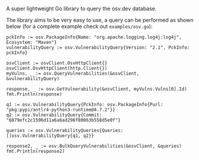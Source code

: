 A super lightweight Go library to query the osv.dev database.

The library aims to be very easy to use, a query can be performed as shown below (for a complete example check out `examples/osv.go`):
```
pckInfo := osv.PackageInfo{Name: "org.apache.logging.log4j:log4j", Ecosystem: "Maven"}
vulnerabilityQuery := osv.VulnerabilityQuery{Version: "2.1", PckInfo: pckInfo}

osvClient := osvClient.OsvHttpClient{}
osvClient.OsvHttpClient(http.Client{})
myVulns, _ := osv.QueryVulnerabilities(&osvClient, &vulnerabilityQuery)

response, _ := osv.GetVulnerability(&osvClient, myVulns.Vulns[0].Id)
fmt.Println(response)

q1 := osv.VulnerabilityQuery{PckInfo: osv.PackageInfo{Purl: "pkg:pypi/antlr4-python3-runtime@4.7.2"}}
q2 := osv.VulnerabilityQuery{Commit: "6879efc2c1596d11a6a6ad296f80063b558d5e0f"}

queries := osv.VulnerabilityQueries{Queries: []osv.VulnerabilityQuery{q1, q2}}

response2, _ := osv.BulkQueryVulnerabilities(&osvClient, &queries)
fmt.Println(response2)
```
